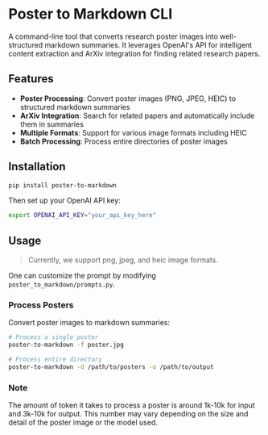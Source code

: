 # Poster to Markdown CLI

A command-line tool that converts research poster images into well-structured markdown summaries. It leverages OpenAI's API for intelligent content extraction and ArXiv integration for finding related research papers.

## Features

- **Poster Processing**: Convert poster images (PNG, JPEG, HEIC) to structured markdown summaries
- **ArXiv Integration**: Search for related papers and automatically include them in summaries
- **Multiple Formats**: Support for various image formats including HEIC
- **Batch Processing**: Process entire directories of poster images

## Installation

```bash
pip install poster-to-markdown
```

Then set up your OpenAI API key:
```bash
export OPENAI_API_KEY="your_api_key_here"
```

## Usage

> Currently, we support png, jpeg, and heic image formats.

One can customize the prompt by modifying `poster_to_markdown/prompts.py`.

### Process Posters

Convert poster images to markdown summaries:

```bash
# Process a single poster
poster-to-markdown -f poster.jpg

# Process entire directory
poster-to-markdown -d /path/to/posters -o /path/to/output
```

### Note

The amount of token it takes to process a poster is around 1k-10k for input and 3k-10k for output.
This number may vary depending on the size and detail of the poster image or the model used.
